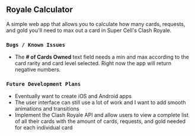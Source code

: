 ## Royale Calculator
A simple web app that allows you to calculate how many cards, requests, and gold you'll need to max out a card in Super Cell's Clash Royale. 

### `Bugs / Known Issues`
- The **# of Cards Owned** text field needs a min and max according to the card rarity and card level selected. Right now the app will return negative numbers. 

### `Future Development Plans`
- Eventually want to create iOS and Android apps
- The user interface can still use a lot of work and I want to add smooth animations and transitions
- Implement the Clash Royale API and allow users to view a complete list of all their cards with the amount of cards, requests, and gold needed for each individual card